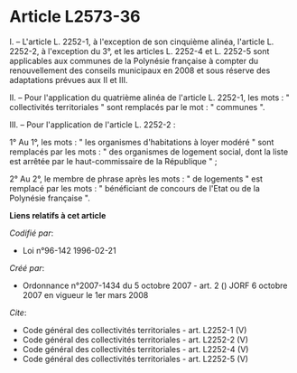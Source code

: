 # Article L2573-36

I. – L'article L. 2252-1, à l'exception de son cinquième alinéa, l'article L. 2252-2, à l'exception du 3°, et les articles L.
2252-4 et L. 2252-5 sont applicables aux communes de la Polynésie française à compter du renouvellement des conseils
municipaux en 2008 et sous réserve des adaptations prévues aux II et III.

II. – Pour l'application du quatrième alinéa de l'article L. 2252-1, les mots : " collectivités territoriales " sont
remplacés par le mot : " communes ".

III. – Pour l'application de l'article L. 2252-2 :

1° Au 1°, les mots : " les organismes d'habitations à loyer modéré " sont remplacés par les mots : " des organismes de
logement social, dont la liste est arrêtée par le haut-commissaire de la République " ;

2° Au 2°, le membre de phrase après les mots : " de logements " est remplacé par les mots : " bénéficiant de concours de
l'Etat ou de la Polynésie française ".

**Liens relatifs à cet article**

_Codifié par_:

  - Loi n°96-142 1996-02-21

_Créé par_:

  - Ordonnance n°2007-1434 du 5 octobre 2007 - art. 2 () JORF 6 octobre 2007 en vigueur le 1er mars 2008

_Cite_:

  - Code général des collectivités territoriales - art. L2252-1 (V)
  - Code général des collectivités territoriales - art. L2252-2 (V)
  - Code général des collectivités territoriales - art. L2252-4 (V)
  - Code général des collectivités territoriales - art. L2252-5 (V)
